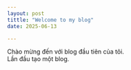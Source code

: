 ```yaml
---
layout: post
tittle: "Welcome to my blog"
date: 2025-06-13

---
```

Chào mừng đến với blog đầu tiên của tôi.  
Lần đầu tạo một blog.  

